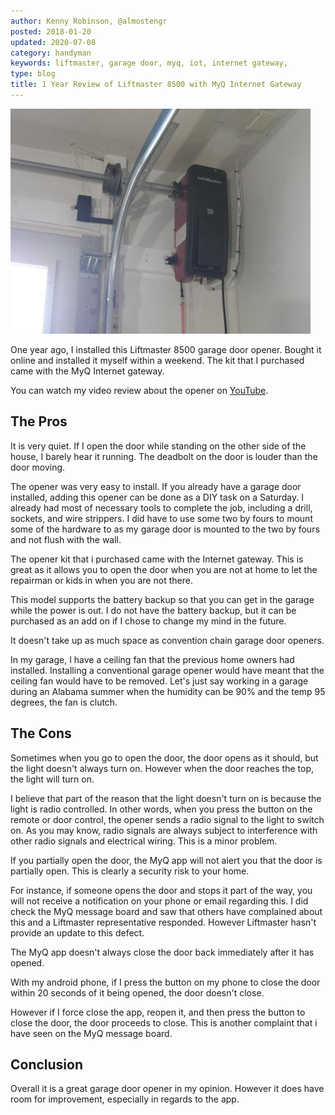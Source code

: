 ```yaml
---
author: Kenny Robinson, @almostengr
posted: 2018-01-20
updated: 2020-07-08
category: handyman
keywords: liftmaster, garage door, myq, iot, internet gateway, 
type: blog
title: 1 Year Review of Liftmaster 8500 with MyQ Internet Gateway
---
```


<!-- # 1 Year Review of Liftmaster 8500 with MyQ Internet Gateway -->

![Garage door opener](/images/2018.01.20-SAM_2052.JPG)

One year ago, I installed this Liftmaster 8500 garage door opener. Bought it online and installed it 
myself within a weekend. The kit that I purchased came with the MyQ Internet gateway. 

You can watch my video review about the opener on 
<a href="https://www.youtube.com/watch?v=ON0NbQmCXeo" target="_blank">YouTube</a>.

## The Pros

It is very quiet. If I open the door while standing on the other side of the house, I barely hear it 
running. The deadbolt on the door is louder than the door moving.

The opener was very easy to install. If you already have a garage door installed, adding
 this opener can be done as a DIY task on a Saturday. I already had most of 
necessary tools to complete the job, including a drill, sockets, and wire strippers. I 
did have to use some two by fours to mount some of the hardware to as my garage 
door is mounted to the two by fours and not flush with the wall.

The opener kit that i purchased came with the Internet gateway. This is great as it 
allows you to open the door when you are not at home to let the repairman or kids in when you are not there. 

This model supports the battery backup so that you can get in the garage while the power 
is out. I do not have the battery backup, but it can be purchased as an add on if I
chose to change my mind in the future. 

It doesn't take up as much space as convention chain garage door openers. 

In my garage, I have a ceiling fan that the previous home owners had installed. Installing a conventional 
garage opener would have meant that the ceiling fan would have to be removed. Let's just say working in a 
garage during an Alabama summer when the humidity can be 90% and the temp 95 degrees, the fan is clutch. 

## The Cons 

Sometimes when you go to open the door, the door opens as it should, but the light doesn't always turn 
on. However when the door reaches the top, the light will turn on. 

I believe that part of the reason that the light doesn't turn on is because the light is radio controlled. 
In other words, when you press the button on the remote or door control, the opener sends a radio signal 
to the light to switch on. As you may know, radio signals are always subject to interference with other 
radio signals and electrical wiring. This is a minor problem. 

If you partially open the door, the MyQ app will not alert you that the door is partially open. This is 
clearly a security risk to your home.

For instance, if someone opens the door and stops it part of the way, you will not receive a notification 
on your phone or email regarding this. I did check the MyQ message board and saw that others have 
complained about this and a Liftmaster representative responded. However Liftmaster hasn't provide an 
update to this defect. 

The MyQ app doesn't always close the door back immediately after it has opened. 

With my android phone, if I press the button on my phone to close the door within 20 seconds of it 
being opened, the door doesn't close. 

However if I force close the app, reopen it, and then press the button to close the door, the door 
proceeds to close. This is another complaint that i have seen on the MyQ message board. 

## Conclusion

Overall it is a great garage door opener in my opinion. However it does have room for improvement, 
especially in regards to the app. 
